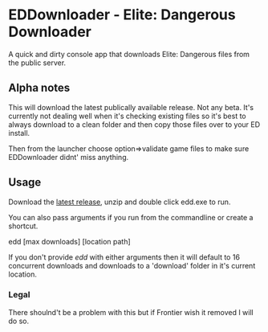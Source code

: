 # EDDownloader - Elite: Dangerous Downloader

A quick and dirty console app that downloads Elite: Dangerous files from the public server.

## Alpha notes

This will download the latest publically available release. Not any beta. It's currently not dealing well when it's checking existing files so it's best to always download to a clean folder and then copy those files over to your ED install.

Then from the launcher choose option=>validate game files to make sure EDDownloader didnt' miss anything.

## Usage

Download the [latest release](https://github.com/IainMNorman/EDDownloader/releases/download/0.2/edd.alpha.0.2.zip), unzip and double click edd.exe to run.

You can also pass arguments if you run from the commandline or create a shortcut.

edd [max downloads] [location path]

If you don't provide _edd_ with either arguments then it will default to 16 concurrent downloads and downloads to a 'download' folder in it's current location.

### Legal

There shoulnd't be a problem with this but if Frontier wish it removed I will do so.
